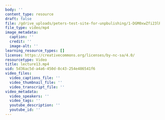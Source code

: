 ```yaml
---
body: ''
content_type: resource
draft: false
file: /gdrive_uploads/peters-test-site-for-unpbulishing/1-DGM0xwZfi23lRw1QiqVvnPuXxgEXTb6/lecture13.mp4
file_type: video/mp4
image_metadata:
  caption: ''
  credit: ''
  image-alt: ''
learning_resource_types: []
license: https://creativecommons.org/licenses/by-nc-sa/4.0/
resourcetype: Video
title: lecture13.mp4
uid: 5d36ac5d-a4a6-450d-8c43-254e486541f6
video_files:
  video_captions_file: ''
  video_thumbnail_file: ''
  video_transcript_file: ''
video_metadata:
  video_speakers: ''
  video_tags: ''
  youtube_description: ''
  youtube_id: ''
---
```

